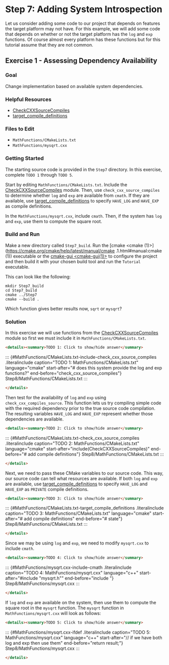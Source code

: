 # Step 7: Adding System Introspection

Let us consider adding some code to our project that depends on features
the target platform may not have. For this example, we will add some
code that depends on whether or not the target platform has the `log`
and `exp` functions. Of course almost every platform has these functions
but for this tutorial assume that they are not common.

## Exercise 1 - Assessing Dependency Availability

### Goal

Change implementation based on available system dependencies.

### Helpful Resources

-   [CheckCXXSourceCompiles](https://cmake.org/cmake/help/latest/module/CheckCXXSourceCompiles.html#module:CheckCXXSourceCompiles)
-   [target_compile_definitions](https://cmake.org/cmake/help/latest/command/target_compile_definitions.html#command:target_compile_definitions)

### Files to Edit

-   `MathFunctions/CMakeLists.txt`
-   `MathFunctions/mysqrt.cxx`

### Getting Started

The starting source code is provided in the `Step7` directory. In this
exercise, complete `TODO 1` through `TODO 5`.

Start by editing `MathFunctions/CMakeLists.txt`. Include the
[CheckCXXSourceCompiles](https://cmake.org/cmake/help/latest/module/CheckCXXSourceCompiles.html#module:CheckCXXSourceCompiles) module. Then,
use `check_cxx_source_compiles` to determine whether `log` and `exp` are
available from `cmath`. If they are available, use
[target_compile_definitions](https://cmake.org/cmake/help/latest/command/target_compile_definitions.html#command:target_compile_definitions) to
specify `HAVE_LOG` and `HAVE_EXP` as compile definitions.

In the `MathFunctions/mysqrt.cxx`, include `cmath`. Then, if the system
has `log` and `exp`, use them to compute the square root.

### Build and Run

Make a new directory called `Step7_build`. Run the
[cmake  <cmake (1)>](https://cmake.org/cmake/help/latest/manual/cmake .1.html#manual:cmake (1)) executable or the
[cmake-gui <cmake-gui(1)>](https://cmake.org/cmake/help/latest/manual/cmake-gui.1.html#manual:cmake-gui(1)) to configure
the project and then build it with your chosen build tool and run the
`Tutorial` executable.

This can look like the following:

``` console
mkdir Step7_build
cd Step7_build
cmake ../Step7
cmake --build .
```

Which function gives better results now, `sqrt` or `mysqrt`?

### Solution

In this exercise we will use functions from the
[CheckCXXSourceCompiles](https://cmake.org/cmake/help/latest/module/CheckCXXSourceCompiles.html#module:CheckCXXSourceCompiles) module so
first we must include it in `MathFunctions/CMakeLists.txt`.

```html
<details><summary>TODO 1: Click to show/hide answer</summary>
```
::: {#MathFunctions/CMakeLists.txt-include-check_cxx_source_compiles .literalinclude caption="TODO 1: MathFunctions/CMakeLists.txt" language="cmake" start-after="# does this system provide the log and exp functions?" end-before="check_cxx_source_compiles"}
Step8/MathFunctions/CMakeLists.txt
:::

```html
</details>
```
Then test for the availability of `log` and `exp` using
`check_cxx_compiles_source`. This function lets us try compiling simple
code with the required dependency prior to the true source code
compilation. The resulting variables `HAVE_LOG` and `HAVE_EXP` represent
whether those dependencies are available.

```html
<details><summary>TODO 2: Click to show/hide answer</summary>
```
::: {#MathFunctions/CMakeLists.txt-check_cxx_source_compiles .literalinclude caption="TODO 2: MathFunctions/CMakeLists.txt" language="cmake" start-after="include(CheckCXXSourceCompiles)" end-before="# add compile definitions"}
Step8/MathFunctions/CMakeLists.txt
:::

```html
</details>
```
Next, we need to pass these CMake variables to our source code. This
way, our source code can tell what resources are available. If both
`log` and `exp` are available, use
[target_compile_definitions](https://cmake.org/cmake/help/latest/command/target_compile_definitions.html#command:target_compile_definitions) to
specify `HAVE_LOG` and `HAVE_EXP` as `PRIVATE` compile definitions.

```html
<details><summary>TODO 3: Click to show/hide answer</summary>
```
::: {#MathFunctions/CMakeLists.txt-target_compile_definitions .literalinclude caption="TODO 3: MathFunctions/CMakeLists.txt" language="cmake" start-after="# add compile definitions" end-before="# state"}
Step8/MathFunctions/CMakeLists.txt
:::

```html
</details>
```
Since we may be using `log` and `exp`, we need to modify `mysqrt.cxx` to
include `cmath`.

```html
<details><summary>TODO 4: Click to show/hide answer</summary>
```
::: {#MathFunctions/mysqrt.cxx-include-cmath .literalinclude caption="TODO 4: MathFunctions/mysqrt.cxx" language="c++" start-after="#include \"mysqrt.h\"" end-before="include <iostream>"}
Step8/MathFunctions/mysqrt.cxx
:::

```html
</details>
```
If `log` and `exp` are available on the system, then use them to compute
the square root in the `mysqrt` function. The `mysqrt` function in
`MathFunctions/mysqrt.cxx` will look as follows:

```html
<details><summary>TODO 5: Click to show/hide answer</summary>
```
::: {#MathFunctions/mysqrt.cxx-ifdef .literalinclude caption="TODO 5: MathFunctions/mysqrt.cxx" language="c++" start-after="// if we have both log and exp then use them" end-before="return result;"}
Step8/MathFunctions/mysqrt.cxx
:::

```html
</details>
```
